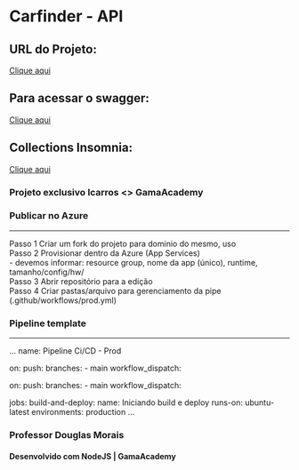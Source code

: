 # Carfinder - API

## URL do Projeto:
[Clique aqui](https://carfinder-api.herokuapp.com/)

## Para acessar o swagger:
[Clique aqui](https://carfinder-api.herokuapp.com/swagger/)

## Collections Insomnia:
[Clique aqui](Insomnia_2022-07-04.yaml)

### Projeto exclusivo Icarros <> GamaAcademy

### Publicar no Azure
---------------------

Passo 1 Criar um fork do projeto para dominio do mesmo, uso <br>
Passo 2 Provisionar dentro da Azure (App Services) <br>
	- devemos informar: resource group, nome da app (único), runtime, tamanho/config/hw/ <br>
Passo 3 Abrir repositório para a edição <br>
Passo 4 Criar pastas/arquivo para gerenciamento da pipe (.github/workflows/prod.yml) <br>

### Pipeline template
---------------------

...
name: Pipeline Ci/CD - Prod

on:
  push:
    branches:
      - main
  workflow_dispatch:


on:
  push:
    branches:
      - main
  workflow_dispatch:

  jobs:
    build-and-deploy:
      name: Iniciando build e deploy
      runs-on: ubuntu-latest
      environments: production
...

### Professor Douglas Morais
#### Desenvolvido com NodeJS | GamaAcademy
